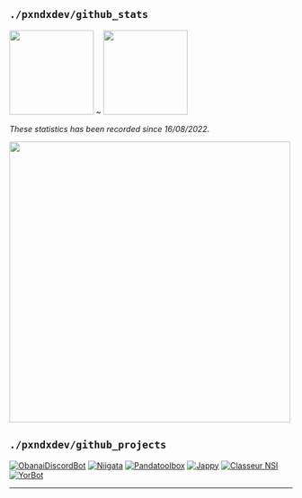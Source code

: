 
## `./pxndxdev/github_stats`


<img height="150px" src="https://github-readme-stats.vercel.app/api?username=PxndxDev&show_icons=true&include_all_commits=true&count_private=true&theme=midnight-purple"> ~ <img height="150px" src="https://github-readme-stats.vercel.app/api/top-langs/?username=PxndxDev&langs_count=10&layout=compact&theme=midnight-purple">

*These statistics has been recorded since 16/08/2022.*

<img width="500px" src="https://github-readme-stats.vercel.app/api/wakatime?username=pxndxdev&theme=midnight-purple">

## `./pxndxdev/github_projects`

[![ObanaiDiscordBot](https://github-readme-stats.vercel.app/api/pin/?username=PxndxDev&repo=ObanaiDiscordBot&show_owner=true&theme=midnight-purple)]()
[![Niigata](https://github-readme-stats.vercel.app/api/pin/?username=PxndxDev&repo=Niigata&show_owner=true&theme=midnight-purple)]()
[![Pandatoolbox](https://github-readme-stats.vercel.app/api/pin/?username=PxndxDev&repo=Pandatoolbox&show_owner=true&theme=midnight-purple)]()
[![Jappy](https://github-readme-stats.vercel.app/api/pin/?username=PxndxDev&repo=Jappy&show_owner=true&theme=midnight-purple)]()
[![Classeur NSI](https://github-readme-stats.vercel.app/api/pin/?username=PxndxDev&repo=ClasseurNSI&show_owner=true&theme=midnight-purple)]()
[![YorBot](https://github-readme-stats.vercel.app/api/pin/?username=PxndxDev&repo=YorBot&show_owner=true&theme=midnight-purple)]()

---

<div style="text-align:center">
    <img src="https://komarev.com/ghpvc/?username=PxndxDev&style=flat-square&color=blue" alt=""/>
    <img src="https://img.shields.io/twitter/url?label=pxndxdev&style=social&url=https%3A%2F%2Ftwitter%2Fpxndxdev" alt="">
    <img src="https://wakatime.com/badge/user/1f18b09f-6cf2-4aa1-a256-b88b4b5616fe.svg" alt="">
</div>

